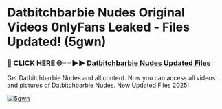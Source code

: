 # Datbitchbarbie Nudes Original Videos 0nlyFans Leaked - Files Updated! (5gwn)

<h3>🔴 CLICK HERE 🌐==►► <a href="https://tinyurl.com/4mcuefdz" rel="nofollow">Datbitchbarbie Nudes Updated Files</a></h3>

Get Datbitchbarbie Nudes and all content. Now you can access all videos and pictures of Datbitchbarbie Nudes. New Updated Files 2025!

[![5gwn](https://i.imgur.com/StAQSOY.gif)](https://tinyurl.com/4mcuefdz)
